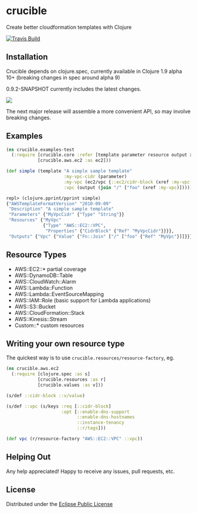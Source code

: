 # crucible

Create better cloudformation templates with Clojure

[![Travis Build](https://travis-ci.org/brabster/crucible.svg?branch=master)](https://travis-ci.org/brabster/crucible)

## Installation

Crucible depends on clojure.spec, currently available in Clojure 1.9 alpha 10+ (breaking changes in spec around alpha 9)

0.9.2-SNAPSHOT currently includes the latest changes.

![](https://clojars.org/crucible/latest-version.svg)

The next major release will assemble a more convenient API, so may involve breaking changes.

## Examples

```clojure
(ns crucible.examples-test
  (:require [crucible.core :refer [template parameter resource output xref encode join]]
            [crucible.aws.ec2 :as ec2]))

(def simple (template "A simple sample template"
                      :my-vpc-cidr (parameter)
                      :my-vpc (ec2/vpc {::ec2/cidr-block (xref :my-vpc-cidr)})
                      :vpc (output (join "/" ["foo" (xref :my-vpc)]))))

```

```clojure
repl> (clojure.pprint/pprint simple)
{"AWSTemplateFormatVersion" "2010-09-09"
 "Description" "A simple sample template"
 "Parameters" {"MyVpcCidr" {"Type" "String"}}
 "Resources" {"MyVpc"
              {"Type" "AWS::EC2::VPC",
               "Properties" {"CidrBlock" {"Ref" "MyVpcCidr"}}}},
 "Outputs" {"Vpc" {"Value" {"Fn::Join" ["/" ["foo" {"Ref" "MyVpc"}]]}}}}
```

## Resource Types

* AWS::EC2::* partial coverage
* AWS::DynamoDB::Table
* AWS::CloudWatch::Alarm
* AWS::Lambda::Function
* AWS::Lambda::EventSourceMapping
* AWS::IAM::Role (basic support for Lambda applications)
* AWS::S3::Bucket
* AWS::CloudFormation::Stack
* AWS::Kinesis::Stream
* Custom::* custom resources

## Writing your own resource type

The quickest way is to use `crucible.resources/resource-factory`, eg.

```clojure
(ns crucible.aws.ec2
  (:require [clojure.spec :as s]
            [crucible.resources :as r]
            [crucible.values :as v]))

(s/def ::cidr-block ::v/value)

(s/def ::vpc (s/keys :req [::cidr-block]
                     :opt [::enable-dns-support
                           ::enable-dns-hostnames
                           ::instance-tenancy
                           ::r/tags]))

(def vpc (r/resource-factory "AWS::EC2::VPC" ::vpc))
```

## Helping Out

Any help appreciated! Happy to receive any issues, pull requests, etc.

## License

Distributed under the [Eclipse Public License](http://opensource.org/licenses/eclipse-1.0.php)
